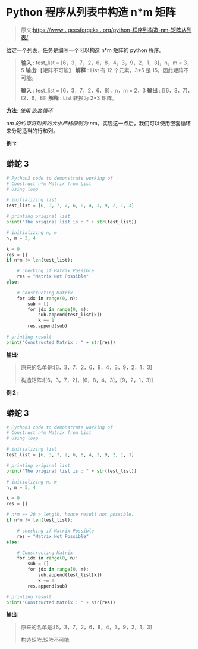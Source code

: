 # Python 程序从列表中构造 n*m 矩阵

> 原文:[https://www . geesforgeks . org/python-程序到构造-nm-矩阵从列表/](https://www.geeksforgeeks.org/python-program-to-construct-nm-matrix-from-list/)

给定一个列表，任务是编写一个可以构造 n*m 矩阵的 python 程序。

> **输入** : test_list = [6，3，7，2，6，8，4，3，9，2，1，3]，n，m = 3，5
> **输出**:【矩阵不可能】
> **解释** : List 有 12 个元素，3*5 是 15，因此矩阵不可能。
> 
> **输入** : test_list = [6，3，7，2，6，8]，n，m = 2，3
> **输出** : [[6，3，7]，[2，6，8]]
> **解释** : List 转换为 2*3 矩阵。

**方法:** *使用* [*嵌套循环*](https://www.geeksforgeeks.org/loops-in-python/)

n*m 的约束将列表的大小严格限制为 n*m。实现这一点后，我们可以使用嵌套循环来分配适当的行和列。

**例 1:**

## 蟒蛇 3

```py
# Python3 code to demonstrate working of
# Construct n*m Matrix from List
# Using loop

# initializing list
test_list = [6, 3, 7, 2, 6, 8, 4, 3, 9, 2, 1, 3]

# printing original list
print("The original list is : " + str(test_list))

# initializing n, m
n, m = 3, 4

k = 0
res = []
if n*m != len(test_list):

    # checking if Matrix Possible
    res = "Matrix Not Possible"
else:

    # Constructing Matrix
    for idx in range(0, n):
        sub = []
        for jdx in range(0, m):
            sub.append(test_list[k])
            k += 1
        res.append(sub)

# printing result
print("Constructed Matrix : " + str(res))
```

**输出:**

> 原来的名单是:[6，3，7，2，6，8，4，3，9，2，1，3]
> 
> 构造矩阵:[[6，3，7，2]，[6，8，4，3]，[9，2，1，3]]

**例 2 :**

## 蟒蛇 3

```py
# Python3 code to demonstrate working of
# Construct n*m Matrix from List
# Using loop

# initializing list
test_list = [6, 3, 7, 2, 6, 8, 4, 3, 9, 2, 1, 3]

# printing original list
print("The original list is : " + str(test_list))

# initializing n, m
n, m = 5, 4

k = 0
res = []

# n*m == 20 > length, hence result not possible.
if n*m != len(test_list):

    # checking if Matrix Possible
    res = "Matrix Not Possible"
else:

    # Constructing Matrix
    for idx in range(0, n):
        sub = []
        for jdx in range(0, m):
            sub.append(test_list[k])
            k += 1
        res.append(sub)

# printing result
print("Constructed Matrix : " + str(res))
```

**输出:**

> 原来的名单是:[6，3，7，2，6，8，4，3，9，2，1，3]
> 
> 构造矩阵:矩阵不可能
